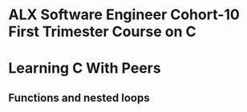 # ALX Software Engineer Cohort-10 First Trimester Course on C
# Learning C With Peers

## Functions and nested loops